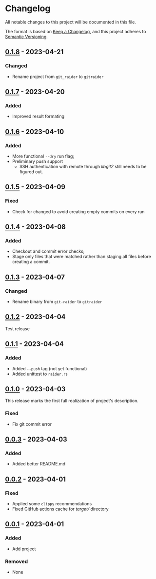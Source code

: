 # Changelog

All notable changes to this project will be documented in this file.

The format is based on [Keep a Changelog](https://keepachangelog.com/en/1.0.0/),
and this project adheres to [Semantic Versioning](https://semver.org/spec/v2.0.0.html).

## [0.1.8] - 2023-04-21

### Changed

- Rename project from `git_raider` to `gitraider`

## [0.1.7] - 2023-04-20

### Added

- Improved result formating

## [0.1.6] - 2023-04-10

### Added

- More functional `--dry` run flag;
- Preliminary push support
  - SSH authentication with remote through *libgit2* still needs to be figured out.

## [0.1.5] - 2023-04-09

### Fixed

- Check for changed to avoid creating empty commits on every run

## [0.1.4] - 2023-04-08

### Added

- Checkout and commit error checks;
- Stage only files that were matched rather than staging all files before creating a commit.

## [0.1.3] - 2023-04-07

### Changed

- Rename binary from `git-raider` to `gitraider`
  
## [0.1.2] - 2023-04-04

Test release

## [0.1.1] - 2023-04-04

### Added

- Added `--push` tag (not yet functional)
- Added unittest to `raider.rs`

## [0.1.0] - 2023-04-03

This release marks the first full realization of project's description.

### Fixed

- Fix git commit error

## [0.0.3] - 2023-04-03

### Added

- Added better README.md

## [0.0.2] - 2023-04-01

### Fixed

- Applied some `clippy` recommendations
- Fixed GitHub actions cache for *target/* directory

## [0.0.1] - 2023-04-01

### Added

- Add project

### Removed

- None

[0.1.8]: https://github.com/mbrav/gitraider/compare/0.1.7...0.1.8
[0.1.7]: https://github.com/mbrav/gitraider/compare/0.1.6...0.1.7
[0.1.6]: https://github.com/mbrav/gitraider/compare/0.1.5...0.1.6
[0.1.5]: https://github.com/mbrav/gitraider/compare/0.1.4...0.1.5
[0.1.4]: https://github.com/mbrav/gitraider/compare/0.1.3...0.1.4
[0.1.3]: https://github.com/mbrav/gitraider/compare/0.1.2...0.1.3
[0.1.2]: https://github.com/mbrav/gitraider/compare/0.1.1...0.1.2
[0.1.1]: https://github.com/mbrav/gitraider/compare/0.1.0...0.1.1
[0.1.0]: https://github.com/mbrav/gitraider/compare/0.0.3...0.1.0
[0.0.3]: https://github.com/mbrav/gitraider/compare/0.0.2...0.0.3
[0.0.2]: https://github.com/mbrav/gitraider/compare/0.0.1...0.0.2
[0.0.1]: https://github.com/mbrav/gitraider/releases/tag/0.0.1

